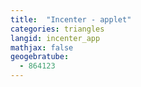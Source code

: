 ```yaml
---
title:  "Incenter - applet"
categories: triangles
langid: incenter_app
mathjax: false
geogebratube:
  - 864123
---
```


<div style="height: 600px;" id="applet_container864123"></div>

